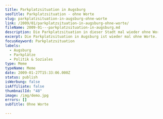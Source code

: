 ```yaml
---
title: Parkplatzsituation in Augsburg
seoTitle: Parkplatzsituation - ohne Worte
slug: parkplatzsituation-in-augsburg-ohne-worte
link: /2009/01/parkplatzsituation-in-augsburg-ohne-worte/
fileName: 2009-01---parkplatzsituation-in-augsburg.md
description: Die Parkplatzsituation in dieser Stadt mal wieder ohne Worte
excerpt: Die Parkplatzsituation in Augsburg ist wieder mal ohne Worte.
focusKeyword: Parkplatzsituation
labels:
  - Augsburg
  - Parkplätze
  - Politik & Soziales
type: Meme
typeName: Meme
date: 2009-01-27T15:33:06.000Z
status: publish
isWerbung: false
isAffiliate: false
thumbnailId: "48"
image: /img/demo.jpg
errors: []
subTitle: Ohne Worte
  
---
```



  